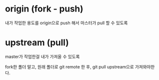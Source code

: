 # origin (fork - push)

내가 작업한 용도를 origin으로 push 해서 마스터가 pull 할 수 있도록



# upstream (pull)

master가 작업한걸 내가 가져올 수 있도록

fork한 폴더 말고, 원래 폴더로 git remote 한 후, git pull upstream으로 가져와야한다.


